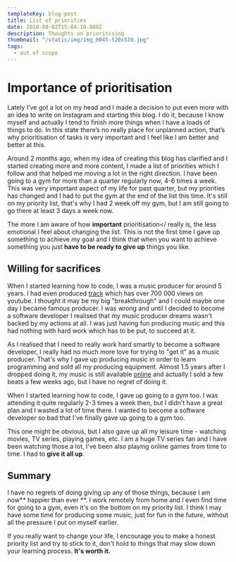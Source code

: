 ```yaml
---
templateKey: blog-post
title: List of priorities
date: 2018-08-02T15:04:10.000Z
description: Thoughts on prioritising
thumbnail: "/static/img/img_0045-520x520.jpg"
tags:
  - out of scope
---
```

# Importance of prioritisation

Lately I’ve got a lot on my head and I made a decision to put even more with an idea to write on Instagram and starting this blog. I do it, because I know myself and actually I tend to finish more things when I have a loads of things to do. In this state there’s no really place for unplanned action, that’s why prioritisation of tasks is very important and I feel like I am better and better at this.

Around 2 months ago, when my idea of creating this blog has clarified and I started creating more and more content, I made a list of priorities which I follow and that helped me moving a lot in the right direction. I have been going to a gym for more than a quarter regularly now, 4-6 times a week. This was very important aspect of my life for past quarter, but my priorities has changed and I had to put the gym at the end of the list this time. It's still on my priority list, that's why I had 2 week off my gym, but I am still going to go there at least 3 days a week now.

The more I am aware of how **important** prioritisation</ really is, the less emotional I feel about changing the list. This is not the first time I gave up something to achieve my goal and I think that when you want to achieve something you just **have to be ready to give up** things you like.

## **Willing for sacrifices**

When I started learning how to code, I was a music producer for around 5 years. I had even produced [track](https://www.youtube.com/watch?v=Myt695GOI1s) which has over 700 000 views on youtube. I thought it may be my big "breakthrough" and I could maybe one day I became famous producer. I was wrong and until I decided to become a software developer I realised that my music producer dreams wasn't backed by my actions at all. I was just having fun producing music and this had nothing with hard work which has to be put, to succeed at it.

As I realised that I need to really work hard smartly to become a software developer, I really had no much more love for trying to "get it" as a music producer. That's why I gave up producing music in order to learn programming and sold all my producing equipment. Almost 1.5 years after I dropped doing it, my music is still available [online](https://soundcloud.com/karniej) and actually I sold a few beats a few weeks ago, but I have no regret of doing it.

When I started learning how to code, I gave up going to a gym too. I was attending it quite regularly 2-3 times a week then, but I didn't have a great plan and I wasted a lot of time there. I wanted to become a software developer so bad that I've finally gave up going to a gym too.

This one might be obvious, but I also gave up all my leisure time - watching movies, TV series, playing games, etc. I am a huge TV series fan and I have been watching those a lot, I've been also playing online games from time to time. I had to **give it all up**.

## **Summary**

I have no regrets of doing giving up any of those things, because I am now** happier than ever **. I work remotely from home and I even find time for going to a gym, even it's on the bottom on my priority list. I think I may have some time for producing some music, just for fun in the future, without all the pressure I put on myself earlier.

If you really want to change your life, I encourage you to make a honest priority list and try to stick to it, don't hold to things that may slow down your learning process. **It's worth it.**
